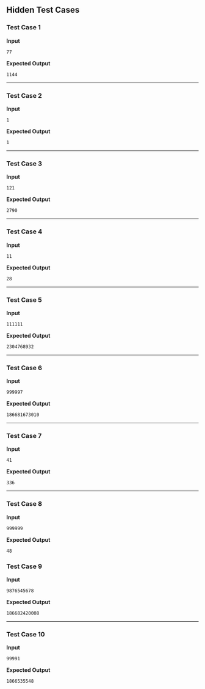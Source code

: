 ## Hidden Test Cases

### Test Case 1
**Input**
```
77
```
**Expected Output**
```
1144
```
---

### Test Case 2
**Input**
```
1
```
**Expected Output**
```
1
```

---

### Test Case 3
**Input**
```
121
```
**Expected Output**
```
2790
```

---

### Test Case 4
**Input**
```
11
```
**Expected Output**
```
28
```

---

### Test Case 5
**Input**
```
111111
```
**Expected Output**
```
2304768932
```

---

### Test Case 6
**Input**
```
999997
```
**Expected Output**
```
186681673010
```

---

### Test Case 7
**Input**
```
41
```
**Expected Output**
```
336
```

---

### Test Case 8
**Input**
```
999999
```
**Expected Output**
```
48
```

### Test Case 9
**Input**
```
9876545678
```
**Expected Output**
```
186682420008
```

---

### Test Case 10
**Input**

```
99991

```
**Expected Output**
```
1866535548
```
